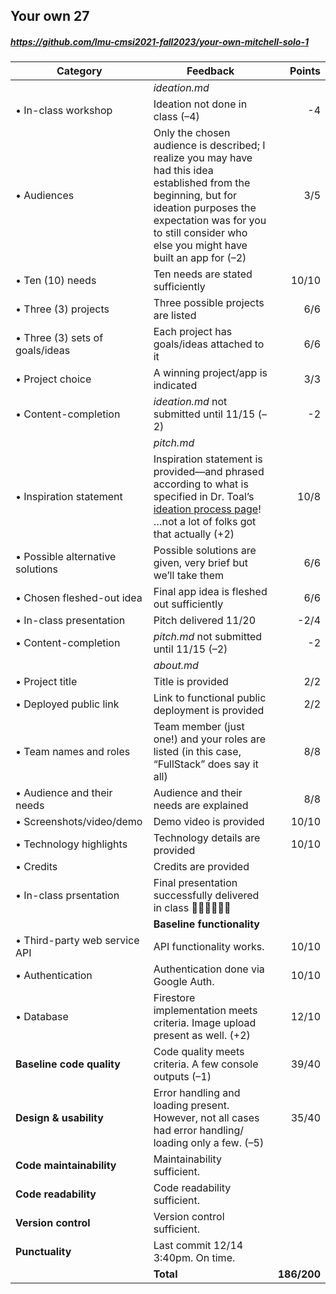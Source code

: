 

## Your own 27

##### https://github.com/lmu-cmsi2021-fall2023/your-own-mitchell-solo-1

| Category | Feedback | Points |
| --- | --- | ---: |
| | _ideation.md_ | |
| • In-class workshop | Ideation not done in class (–4) | -4 |
| • Audiences | Only the chosen audience is described; I realize you may have had this idea established from the beginning, but for ideation purposes the expectation was for you to still consider who else you might have built an app for (–2) | 3/5 |
| • Ten (10) needs | Ten needs are stated sufficiently | 10/10 |
| • Three (3) projects | Three possible projects are listed | 6/6 |
| • Three (3) sets of goals/ideas | Each project has goals/ideas attached to it | 6/6 |
| • Project choice | A winning project/app is indicated | 3/3 |
| • Content-completion | _ideation.md_ not submitted until 11/15 (–2) | -2 |
| | _pitch.md_ | |
| • Inspiration statement | Inspiration statement is provided—and phrased according to what is specified in Dr. Toal’s [ideation process page](https://cs.lmu.edu/~ray/notes/ideation/)! …not a lot of folks got that actually (+2) | 10/8 |
| • Possible alternative solutions | Possible solutions are given, very brief but we’ll take them | 6/6 |
| • Chosen fleshed-out idea | Final app idea is fleshed out sufficiently | 6/6 |
| • In-class presentation | Pitch delivered 11/20 | -2/4 |
| • Content-completion | _pitch.md_ not submitted until 11/15 (–2) | -2 |
| | _about.md_ | |
| • Project title | Title is provided | 2/2 |
| • Deployed public link | Link to functional public deployment is provided | 2/2 |
| • Team names and roles | Team member (just one!) and your roles are listed (in this case, “FullStack” does say it all) | 8/8 |
| • Audience and their needs | Audience and their needs are explained | 8/8 |
| • Screenshots/video/demo | Demo video is provided | 10/10 |
| • Technology highlights | Technology details are provided | 10/10 |
| • Credits | Credits are provided |  |
| • In-class prsentation | Final presentation successfully delivered in class 👏🏼👏🏼👏🏼 |  |
| | **Baseline functionality** | |
| • Third-party web service API | API functionality works. | 10/10 |
| • Authentication | Authentication done via Google Auth. | 10/10 |
| • Database | Firestore implementation meets criteria. Image upload present as well. (+2) | 12/10 |
| **Baseline code quality** | Code quality meets criteria. A few console outputs (–1) | 39/40 |
| **Design & usability** | Error handling and loading present. However, not all cases had error handling/ loading only a few. (–5) | 35/40 |
| **Code maintainability** | Maintainability sufficient. |  |
| **Code readability** | Code readability sufficient. |  |
| **Version control** | Version control sufficient. |  |
| **Punctuality** | Last commit 12/14 3:40pm. On time. |  |
| | **Total** | **186/200** |
